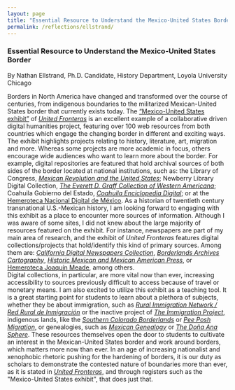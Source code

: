 ```yaml
---
layout: page
title: "Essential Resource to Understand the Mexico-United States Border Region"
permalink: /reflections/ellstrand/
---
```


### Essential Resource to Understand the Mexico-United States Border
By Nathan Ellstrand, Ph.D. Candidate, History Department, Loyola University Chicago

Borders in North America have changed and transformed over the course of centuries, from indigenous boundaries to the militarized Mexican-United States border that currently exists today. The [“Mexico-United States exhibit”](https://unitedfronteras.github.io/projects/) of [*United Fronteras*](https://unitedfronteras.github.io/) is an excellent example of a collaborative driven digital humanities project, featuring over 100 web resources from both countries which engage the changing border in different and exciting ways. The exhibit highlights projects relating to history, literature, art, migration and more.  Whereas some projects are more academic in focus, others encourage wide audiences who want to learn more about the border. For example, digital repositories are featured that hold archival sources of both sides of the border located at national institutions, such as: the Library of Congress, [*Mexican Revolution and the United States*](https://unitedfronteras.github.io/ufexhibition_mexusa/united/obj076/); Newberry Library Digital Collection, [*The Everett D. Graff Collection of Western Americana*](https://unitedfronteras.github.io/ufexhibition_mexusa/united/obj103/); Coahuila Gobierno del Estado, [*Coahuila Enciclopedia Digital*](https://unitedfronteras.github.io/ufexhibition_mexusa/united/obj027/); or at the [Hemeroteca Nacional Digital de México](https://unitedfronteras.github.io/ufexhibition_mexusa/united/obj056/).
As a historian of twentieth century transnational U.S.-Mexican history, I am looking forward to engaging with this exhibit as a place to encounter more sources of information. Although I was aware of some sites, I did not knew about the large majority of resources featured on the exhibit. For instance, newspapers are part of my main area of research, and the exhibit of *United Fronteras* features digital collections/projects that hold/identify this kind of primary sources. Among them are: [*California  Digital Newspapers Collection*](https://unitedfronteras.github.io/ufexhibition_mexusa/search/), [*Borderlands Archives Cartography*](https://unitedfronteras.github.io/ufexhibition_mexusa/united/obj016/), [*Historic Mexican and Mexican American Press*](https://unitedfronteras.github.io/ufexhibition_mexusa/united/obj058/), or [Hemeroteca Joaquín Meade](https://unitedfronteras.github.io/ufexhibition_mexusa/united/obj057/), among others.  
 Digital collections, in particular, are more vital now than ever, increasing accessibility to sources previously difficult to access because of travel or monetary means.  I am also excited to utilize this exhibit as a teaching tool. It is a great starting point for students to learn about a plethora of subjects, whether they be about immigration, such as [*Rural Immigration Network / Red Rural de Inmigración*](https://unitedfronteras.github.io/ufexhibition_mexusa/united/obj098/) or the inactive project of [*The Immigration Project*](https://unitedfronteras.github.io/ufexhibition_mexusa/united/obj104/), indigenous lands, like the [*Southern Colorado Borderlands*](https://unitedfronteras.github.io/ufexhibition_mexusa/united/obj099/) or [*Pee Posh Migration*](https://unitedfronteras.github.io/ufexhibition_mexusa/united/obj088/), or genealogies, such as [*Mexican Genealogy*](https://unitedfronteras.github.io/ufexhibition_mexusa/united/obj075/) or [*The Doña Ana Sphere*](https://unitedfronteras.github.io/ufexhibition_mexusa/united/obj037/). These resources themselves open the door to students to cultivate an interest in the Mexican-United States border and work around borders, which matters more now than ever.
 In an age of increasing nationalist and xenophobic rhetoric pushing for the hardening of borders, it is our duty as scholars to demonstrate the contested nature of boundaries more than ever, as it is stated in [*United Fronteras*](https://unitedfronteras.github.io/about/), and through registers such as the "Mexico-United States exhibit", that does just that.

